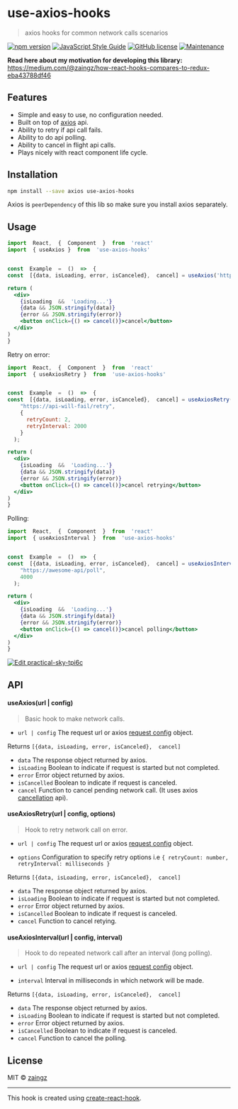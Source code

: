 

  



# use-axios-hooks

  

> axios hooks for common network calls scenarios  

[![npm version](https://badge.fury.io/js/use-axios-hooks.svg)](https://badge.fury.io/js/use-axios-hooks) [![JavaScript Style Guide](https://img.shields.io/badge/code_style-standard-brightgreen.svg)](https://standardjs.com) [![GitHub license](https://img.shields.io/github/license/Naereen/StrapDown.js.svg)](https://github.com/Naereen/StrapDown.js/blob/master/LICENSE) [![Maintenance](https://img.shields.io/badge/Maintained%3F-yes-green.svg)](https://GitHub.com/Naereen/StrapDown.js/graphs/commit-activity) 

__Read here about my motivation for developing this library:__ https://medium.com/@zaingz/how-react-hooks-compares-to-redux-eba43788df46

## Features

 - Simple and easy to use, no configuration needed.
 - Built on top of [axios](https://github.com/axios/axios) api. 
 - Ability to retry if api call fails.
 - Ability to do api polling.
 - Ability to cancel in flight api calls.
 - Plays nicely with react component life cycle. 
 

## Installation

  

```bash
npm install --save axios use-axios-hooks
```
Axios is `peerDependency` of this lib so make sure you install axios separately.
  

## Usage
```jsx
import  React,  {  Component  }  from  'react'
import  { useAxios }  from  'use-axios-hooks'


const  Example  =  ()  =>  {
const  [{data, isLoading, error, isCanceled},  cancel] = useAxios('http://my-awesome-api/endpoint')

return (
  <div>
    {isLoading  &&  'Loading...'}
    {data && JSON.stringify(data)}
    {error && JSON.stringify(error)}
    <button onClick={() => cancel()}>cancel</button>
  </div>
)
}
```
Retry on error:
```jsx
import  React,  {  Component  }  from  'react'
import  { useAxiosRetry }  from  'use-axios-hooks'


const  Example  =  ()  =>  {
const  [{data, isLoading, error, isCanceled},  cancel] = useAxiosRetry(
    "https://api-will-fail/retry",
    {
      retryCount: 2,
      retryInterval: 2000
    }
  );

return (
  <div>
    {isLoading  &&  'Loading...'}
    {data && JSON.stringify(data)}
    {error && JSON.stringify(error)}
    <button onClick={() => cancel()}>cancel retrying</button>
  </div>
)
}
```
Polling:
```jsx
import  React,  {  Component  }  from  'react'
import  { useAxiosInterval }  from  'use-axios-hooks'


const  Example  =  ()  =>  {
const  [{data, isLoading, error, isCanceled},  cancel] = useAxiosInterval(
    "https://awesome-api/poll",
    4000
  );

return (
  <div>
    {isLoading  &&  'Loading...'}
    {data && JSON.stringify(data)}
    {error && JSON.stringify(error)}
    <button onClick={() => cancel()}>cancel polling</button>
  </div>
)
}
```

[![Edit practical-sky-tpi6c](https://codesandbox.io/static/img/play-codesandbox.svg)](https://codesandbox.io/s/practical-sky-tpi6c?fontsize=14)


## API

#### useAxios(url | config) 

>Basic hook to make network calls.
 
 - `url | config` The request url or axios [request config](https://github.com/axios/axios#request-config) object.

 Returns
 `[{data, isLoading, error, isCanceled},  cancel]`

 - `data` The response object returned by axios.
 - `isLoading` Boolean to indicate if request is started but not completed.
 - `error` Error object returned by axios.
 - `isCancelled` Boolean to indicate if request is canceled.
 - `cancel` Function to cancel pending network call. (It uses axios [cancellation](https://github.com/axios/axios#cancellation) api).

 #### useAxiosRetry(url | config, options) 

 >Hook to retry network call on error.
 
 - `url | config` The request url or axios [request config](https://github.com/axios/axios#request-config) object.

 - `options` Configuration to specify retry options i.e `{ retryCount: number, retryInterval: milliseconds }`

 Returns
 `[{data, isLoading, error, isCanceled},  cancel]`

 - `data` The response object returned by axios.
 - `isLoading` Boolean to indicate if request is started but not completed.
 - `error` Error object returned by axios.
 - `isCancelled` Boolean to indicate if request is canceled.
 - `cancel` Function to cancel retying.

#### useAxiosInterval(url | config, interval) 

 >Hook to do repeated network call after an interval (long polling). 
 
 - `url | config` The request url or axios [request config](https://github.com/axios/axios#request-config) object.

 - `interval` Interval in milliseconds in which network will be made.

 Returns
 `[{data, isLoading, error, isCanceled},  cancel]`

 - `data` The response object returned by axios.
 - `isLoading` Boolean to indicate if request is started but not completed.
 - `error` Error object returned by axios.
 - `isCancelled` Boolean to indicate if request is canceled.
 - `cancel` Function to cancel the polling.

 

  

## License

  

MIT © [zaingz](https://github.com/zaingz)

  

---

  

This hook is created using [create-react-hook](https://github.com/hermanya/create-react-hook).